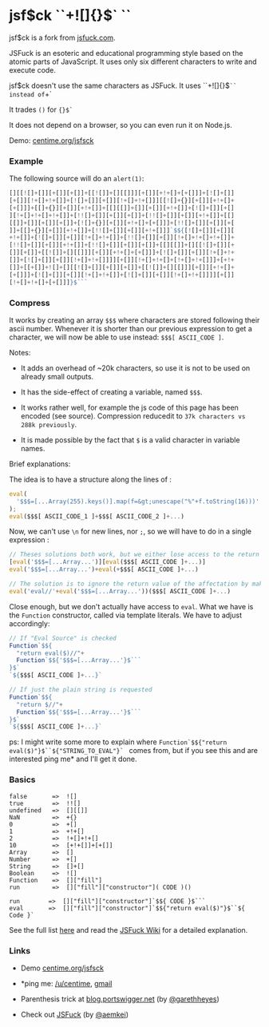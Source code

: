 # jsf$ck ``+![]{}$` ``
  
jsf$ck is a fork from [jsfuck.com](http://www.jsfuck.com).


JSFuck is an esoteric and educational programming style based on the atomic parts of JavaScript. It uses only six different characters to write and execute code.

jsf$ck doesn't use the same characters as JSFuck. It uses ``+![]{}$` `` instead of `+![]()`

It trades `()` for ``{}$` ``

It does not depend on a browser, so you can even run it on Node.js.

Demo: [centime.org/jsfsck](http://centime.org/jsfsck)

### Example

The following source will do an `alert(1)`:

```js
[][[![]+[]][+[]][+[]]+[[![]]+[][[]]][+[]][+!+[]+[+[]]]+[![]+[]]
[+[]][!+[]+!+[]]+[![]+[]][+[]][!+[]+!+[]]][[![]+{}][+[]][+!+[]+
[+[]]]+[[]+{}][+[]][+!+[]]+[[][[]]+[]][+[]][+!+[]]+[![]+[]][+[]
][!+[]+!+[]+!+[]]+[!![]+[]][+[]][+[]]+[!![]+[]][+[]][+!+[]]+[[]
[[]]+[]][+[]][+[]]+[![]+{}][+[]][+!+[]+[+[]]]+[!![]+[]][+[]][+[
]]+[[]+{}][+[]][+!+[]]+[!![]+[]][+[]][+!+[]]]`$${[![]+[]][+[]][
+!+[]]+[![]+[]][+[]][!+[]+!+[]]+[!![]+[]][+[]][!+[]+!+[]+!+[]]+
[!![]+[]][+[]][+!+[]]+[!![]+[]][+[]][+[]]+[[][[]]+[][[![]+[]][+
[]][+[]]+[[![]]+[][[]]][+[]][+!+[]+[+[]]]+[![]+[]][+[]][!+[]+!+
[]]+[![]+[]][+[]][!+[]+!+[]]]][+[]][!+[]+!+[]+[!+[]+!+[]]]+[+!+
[]]+[[+[]]+![]+[][[![]+[]][+[]][+[]]+[[![]]+[][[]]][+[]][+!+[]+
[+[]]]+[![]+[]][+[]][!+[]+!+[]]+[![]+[]][+[]][!+[]+!+[]]]][+[]]
[!+[]+!+[]+[+[]]]}$```
``` 

### Compress



It works by creating an array `$$$` where characters are stored following their ascii number. Whenever it is shorter than our previous expression to get a character, we will now be able to use instead: `$$$[ ASCII_CODE ]`.

Notes:

* It adds an overhead of ~20k characters, so use it is not to be used on already small outputs.

* It has the side-effect of creating a variable, named `$$$`.

* It works rather well, for example the js code of this page has been encoded (see source). Compression reducedit to `37k characters vs 288k previously`.

* It is made possible by the fact that `$` is a valid character in variable names.

Brief explanations:

The idea is to have a structure along the lines of :

```js
eval(
  '$$$=[...Array(255).keys()].map(f=&gt;unescape("%"+f.toString(16)))'
);
eval($$$[ ASCII_CODE_1 ]+$$$[ ASCII_CODE_2 ]+...)
```

Now, we can't use `\n` for new lines, nor `;`, so we will have to do in a single expression :

```js
// Theses solutions both work, but we either lose access to the return value, or it gets corrupted
[eval('$$$=[...Array...')][eval($$$[ ASCII_CODE ]+...)]
eval('$$$=[...Array...')+eval(+$$$[ ASCII_CODE ]+...)

// The solution is to ignore the return value of the affectation by making it a comment in a nested eval
eval('eval//'+eval('$$$=[...Array...'))($$$[ ASCII_CODE ]+...)
```

Close enough, but we don't actually have access to `eval`. What we have is the `Function` constructor, called via template literals. We have to adjust accordingly:

```js
// If "Eval Source" is checked
Function`$${
  "return eval($)//"+
  Function`$${'$$$=[...Array...'}$```
}$`
`${$$$[ ASCII_CODE ]+...}`

// If just the plain string is requested
Function`$${
  "return $//"+
  Function`$${'$$$=[...Array...'}$```
}$`
`${$$$[ ASCII_CODE ]+...}`
```

ps: I might write some more to explain where ```Function`$${"return eval($)"}$``${"STRING_TO_EVAL"}` ``` comes from, but if you see this and are interested ping me* and I'll get it done.



### Basics
              
    false       =>  ![]
    true        =>  !![]
    undefined   =>  [][[]]
    NaN         =>  +{}
    0           =>  +[]
    1           =>  +!+[]
    2           =>  !+[]+!+[]
    10          =>  [+!+[]]+[+[]]
    Array       =>  []
    Number      =>  +[]
    String      =>  []+[]
    Boolean     =>  ![]
    Function    =>  []["fill"]
    run         =>  []["fill"]["constructor"]( CODE )()

    run        =>  []["fill"]["constructor"]`$${ CODE }$```
    eval       =>  []["fill"]["constructor"]`$${"return eval($)"}$``${ Code }`
    
See the full list [here](https://github.com/centime/jsfsck/blob/master/jsfsck.js) and read the [JSFuck Wiki](https://github.com/aemkei/jsfuck/wiki) for a detailed explanation.  

### Links

* Demo [centime.org/jsfsck](http://centime.org/jsfsck)

* *ping me: [/u/centime](https://www.reddit.com/user/Centime/), [gmail](mailto:quelques.centimes@gmail.com)

* Parenthesis trick at [blog.portswigger.net](http://blog.portswigger.net/2016/07/executing-non-alphanumeric-javascript.html) (by [@garethheyes](https://twitter.com/garethheyes))

* Check out [JSFuck](http://jsfuck.com) (by [@aemkei](http://twitter.com/aemkei))

